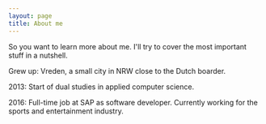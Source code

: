 ```yaml
---
layout: page
title: About me
---
```


So you want to learn more about me. I'll try to cover the most important stuff in a nutshell.

Grew up: Vreden, a small city in NRW close to the Dutch boarder.

2013: Start of dual studies in applied computer science.

2016: Full-time job at SAP as software developer. Currently working for the sports and entertainment industry. 
